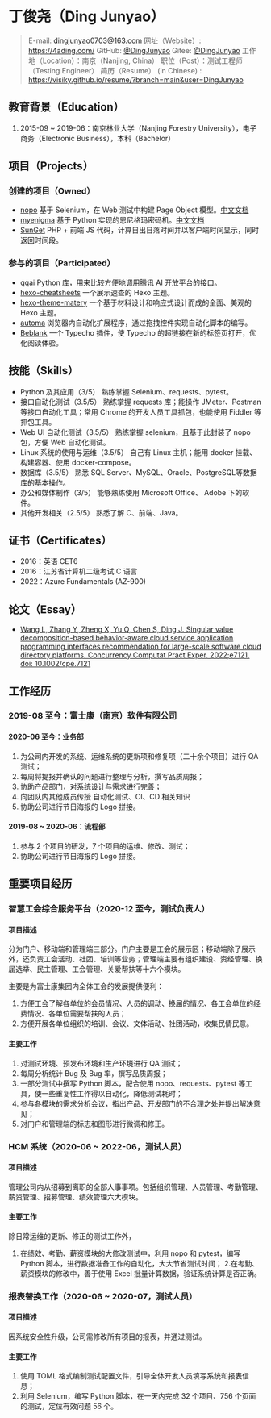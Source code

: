 # 丁俊尧（Ding Junyao）

> E-mail: <dingjunyao0703@163.com>
> 网址（Website）: <https://4ading.com/>
> GitHub: [@DingJunyao](https://github.com/DingJunyao)
> Gitee: [@DingJunyao](https://gitee.com/DingJunyao)
> 工作地（Location）：南京（Nanjing, China）
> 职位（Post）：测试工程师（Testing Engineer）
> 简历（Resume） (in Chinese) : <https://visiky.github.io/resume/?branch=main&user=DingJunyao>

## 教育背景（Education）

1. 2015-09 ~ 2019-06：南京林业大学（Nanjing Forestry University），电子商务（Electronic Business），本科（Bachelor）

## 项目（Projects）

### 创建的项目（Owned）

- [nopo](https://github.com/DingJunyao/nopo)
	基于 Selenium，在 Web 测试中构建 Page Object 模型。[中文文档](https://nopo.4ading.com/)
- [myenigma](https://github.com/DingJunyao/myenigma)
	基于 Python 实现的恩尼格玛密码机。[中文文档](https://myenigma.4ading.com/)
- [SunGet](https://github.com/DingJunyao/SunGet)
	PHP + 前端 JS 代码，计算日出日落时间并以客户端时间显示，同时返回时间段。

### 参与的项目（Participated）

- [qqai](https://github.com/clumsyme/qqai)
	Python 库，用来比较方便地调用腾讯 AI 开放平台的接口。
- [hexo-cheatsheets](https://github.com/glazec/hexo-cheatsheets)
	一个展示速查的 Hexo 主题。
- [hexo-theme-matery](https://github.com/blinkfox/hexo-theme-matery)
	一个基于材料设计和响应式设计而成的全面、美观的 Hexo 主题。
- [automa](https://github.com/Kholid060/automa)
	浏览器内自动化扩展程序，通过拖拽控件实现自动化脚本的编写。
- [Beblank](https://github.com/ghosx/Beblank)
	一个 Typecho 插件，使 Typecho 的超链接在新的标签页打开，优化阅读体验。

## 技能（Skills）

- Python 及其应用（3/5）
	熟练掌握 Selenium、requests、pytest。
- 接口自动化测试（3.5/5）
	熟练掌握 requests 库；能操作 JMeter、Postman 等接口自动化工具；常用 Chrome 的开发人员工具抓包，也能使用 Fiddler 等抓包工具。
- Web UI 自动化测试（3.5/5）
	熟练掌握 selenium，且基于此封装了 nopo 包，方便 Web 自动化测试。
- Linux 系统的使用与运维（3.5/5）
	自己有 Linux 主机；能用 docker 挂载、构建容器、使用 docker-compose。
- 数据库（3.5/5）
	熟悉 SQL Server、MySQL、Oracle、PostgreSQL等数据库的基本操作。
- 办公和媒体制作（3/5）
	能够熟练使用 Microsoft Office、 Adobe 下的软件。
- 其他开发相关（2.5/5）
	熟悉了解 C、前端、Java。

## 证书（Certificates）

- 2016：英语 CET6
- 2016：江苏省计算机二级考试 C 语言
- 2022：Azure Fundamentals (AZ-900)

## 论文（Essay）

- [Wang L, Zhang Y, Zheng X, Yu Q, Chen S, Ding J. Singular value decomposition-based behavior-aware cloud service application programming interfaces recommendation for large-scale software cloud directory platforms. Concurrency Computat Pract Exper. 2022;e7121. doi: 10.1002/cpe.7121](https://onlinelibrary.wiley.com/share/author/BHBPIMQ2RM9IXZBYANQQ?target=10.1002/cpe.7121)

## 工作经历

### 2019-08 至今：富士康（南京）软件有限公司

#### 2020-06 至今：业务部

1. 为公司内开发的系统、运维系统的更新项和修复项（二十余个项目）进行 QA 测试；
2. 每周将提报并确认的问题进行整理与分析，撰写品质周报；
3. 协助产品部门，对系统设计与需求进行完善；
4. 向团队内其他成员传授 自动化测试、CI、CD 相关知识
5. 协助公司进行节日海报的 Logo 拼接。

#### 2019-08 ~ 2020-06：流程部

1. 参与 2 个项目的研发，7 个项目的运维、修改、测试；
2. 协助公司进行节日海报的 Logo 拼接。

## 重要项目经历

### 智慧工会综合服务平台（2020-12 至今，测试负责人）

#### 项目描述

分为门户、移动端和管理端三部分。门户主要是工会的展示区；移动端除了展示外，还负责工会活动、社团、培训等业务；管理端主要有组织建设、资经管理、换届选举、民主管理、工会管理、关爱帮扶等十六个模块。

主要是为富士康集团内全体工会的发展提供便利：

1. 方便工会了解各单位的会员情况、人员的调动、换届的情况、各工会单位的经费情况、各单位需要帮扶的人员；
2. 方便开展各单位组织的培训、会议、文体活动、社团活动，收集民情民意。

#### 主要工作

1. 对测试环境、预发布环境和生产环境进行 QA 测试；
2. 每周分析统计 Bug 及 Bug 率，撰写品质周报；
3. 一部分测试中撰写 Python 脚本，配合使用 nopo、requests、pytest 等工具，使一些重复性工作得以自动化，降低测试耗时；
4. 参与各模块的需求分析会议，指出产品、开发部门的不合理之处并提出解决意见；
5. 对门户和管理端的标志和图形进行微调和修正。

### HCM 系统（2020-06 ~ 2022-06，测试人员）

#### 项目描述

管理公司内从招募到离职的全部人事事项。包括组织管理、人员管理、考勤管理、薪资管理、招募管理、绩效管理六大模块。

#### 主要工作

除日常运维的更新、修正的测试工作外，

1. 在绩效、考勤、薪资模块的大修改测试中，利用 nopo 和 pytest，编写 Python 脚本，进行数据准备工作的自动化，大大节省测试时间；
2.在考勤、薪资模块的修改中，善于使用 Excel 批量计算数据，验证系统计算是否正确。

### 报表替换工作（2020-06 ~ 2020-07，测试人员）

#### 项目描述

因系统安全性升级，公司需修改所有项目的报表，并通过测试。

#### 主要工作

1. 使用 TOML 格式编制测试配置文件，引导全体开发人员填写系统和报表信息；
2. 利用 Selenium，编写 Python 脚本，在一天内完成 32 个项目、756 个页面的测试，定位有效问题 56 个。
